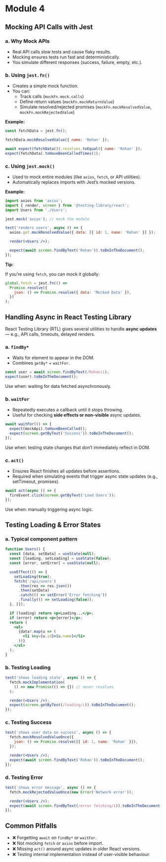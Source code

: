 # Module 4

## Mocking API Calls with Jest

### a. Why Mock APIs

- Real API calls slow tests and cause flaky results.
- Mocking ensures tests run fast and deterministically.
- You simulate different responses (success, failure, empty, etc.).

### b. Using `jest.fn()`

- Creates a simple mock function.
- You can:
  - Track calls (`mockFn.mock.calls`)
  - Define return values (`mockFn.mockReturnValue`)
  - Simulate resolved/rejected promises (`mockFn.mockResolvedValue`, `mockFn.mockRejectedValue`)

**Example:**

```jsx
const fetchData = jest.fn();

fetchData.mockResolvedValue({ name: 'Rohan' });

await expect(fetchData()).resolves.toEqual({ name: 'Rohan' });
expect(fetchData).toHaveBeenCalledTimes(1);
```

### c. Using `jest.mock()`

- Used to mock entire modules (like `axios`, `fetch`, or API utilities).
- Automatically replaces imports with Jest’s mocked versions.

**Example:**

```jsx
import axios from 'axios';
import { render, screen } from '@testing-library/react';
import Users from './Users';

jest.mock('axios'); // mock the module

test('renders users', async () => {
  axios.get.mockResolvedValue({ data: [{ id: 1, name: 'Rohan' }] });

  render(<Users />);

  expect(await screen.findByText('Rohan')).toBeInTheDocument();
});
```

**Tip:**

If you’re using `fetch`, you can mock it globally:

```jsx
global.fetch = jest.fn(() =>
  Promise.resolve({
    json: () => Promise.resolve({ data: 'Mocked Data' }),
  })
);
```

## Handling Async in React Testing Library

React Testing Library (RTL) gives several utilities to handle **async updates** — e.g., API calls, timeouts, delayed renders.

### a. `findBy*`

- Waits for element to appear in the DOM.
- Combines `getBy*` + `waitFor`.

```jsx
const user = await screen.findByText(/Rohan/i);
expect(user).toBeInTheDocument();
```

Use when: waiting for data fetched asynchronously.

### b. `waitFor`

- Repeatedly executes a callback until it stops throwing.
- Useful for checking **side effects or non-visible** async updates.

```jsx
await waitFor(() => {
  expect(mockApi).toHaveBeenCalled();
  expect(screen.getByText('Success')).toBeInTheDocument();
});
```

Use when: testing state changes that don’t immediately reflect in DOM.

### c. `act()`

- Ensures React finishes all updates before assertions.
- Required when simulating events that trigger async state updates (e.g., setTimeout, promises).

```jsx
await act(async () => {
  fireEvent.click(screen.getByText('Load Users'));
});
```

Use when: manually triggering async logic.

## Testing Loading & Error States

### a. Typical component pattern

```jsx
function Users() {
  const [data, setData] = useState(null);
  const [loading, setLoading] = useState(false);
  const [error, setError] = useState(null);

  useEffect(() => {
    setLoading(true);
    fetch('/api/users')
      .then(res => res.json())
      .then(setData)
      .catch(() => setError('Error fetching'))
      .finally(() => setLoading(false));
  }, []);

  if (loading) return <p>Loading...</p>;
  if (error) return <p>{error}</p>;
  return (
    <ul>
      {data?.map(u => (
        <li key={u.id}>{u.name}</li>
      ))}
    </ul>
  );
}
```

### b. Testing Loading

```jsx
test('shows loading state', async () => {
  fetch.mockImplementation(
    () => new Promise(() => {}) // never resolves
  );

  render(<Users />);
  expect(screen.getByText(/loading/i)).toBeInTheDocument();
});
```

### c. Testing Success

```jsx
test('shows user data on success', async () => {
  fetch.mockResolvedValueOnce({
    json: () => Promise.resolve([{ id: 1, name: 'Rohan' }]),
  });

  render(<Users />);
  expect(await screen.findByText('Rohan')).toBeInTheDocument();
});
```

### d. Testing Error

```jsx
test('shows error message', async () => {
  fetch.mockRejectedValueOnce(new Error('Network error'));

  render(<Users />);
  expect(await screen.findByText(/error fetching/i)).toBeInTheDocument();
});
```

## Common Pitfalls

- ❌ Forgetting `await` on `findBy*` or `waitFor`.
- ❌ Not mocking `fetch` or `axios` before import.
- ❌ Missing `act()` around async updates in older React versions.
- ❌ Testing internal implementation instead of user-visible behaviour.
